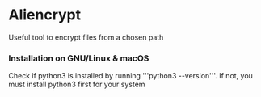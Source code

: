 # Aliencrypt
Useful tool to encrypt files from a chosen path

### Installation on GNU/Linux & macOS

Check if python3 is installed by running '''python3 --version'''. If not, you must install python3 first for your system
